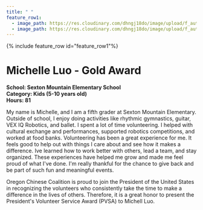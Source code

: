 ```yaml
---
title: " "
feature_row1:
  - image_path: https://res.cloudinary.com/dhngj18do/image/upload/f_auto,q_auto/v1/images/pvsa/2024_Michelle_Luo
  - image_path: https://res.cloudinary.com/dhngj18do/image/upload/f_auto,q_auto/v1/images/activities/year_2024
---
```


{% include feature_row id="feature_row1"%}

# Michelle Luo - Gold Award

**School: Sexton Mountain Elementary School**  
**Category: Kids (5-10 years old)**  
**Hours: 81**  

My name is Michelle, and I am a fifth grader at Sexton Mountain Elementary. Outside of school, I enjoy doing activities like rhythmic gymnastics, guitar, VEX IQ Robotics, and ballet. I spent a lot of time volunteering. I helped with cultural exchange and performances, supported robotics competitions, and worked at food banks.
Volunteering has been a great experience for me. It feels good to help out with things I care about and see how it makes a difference. Ive learned how to work better with others, lead a team, and stay organized. These experiences have helped me grow and made me feel proud of what I've done. I'm really thankful for the chance to give back and be part of such fun and meaningful events.

Oregon Chinese Coalition is proud to join the President of the United States in recognizing the volunteers who consistently take the time to make a difference in the lives of others. Therefore, it is a great honor to present the President's Volunteer Service Award (PVSA) to Michell Luo.
